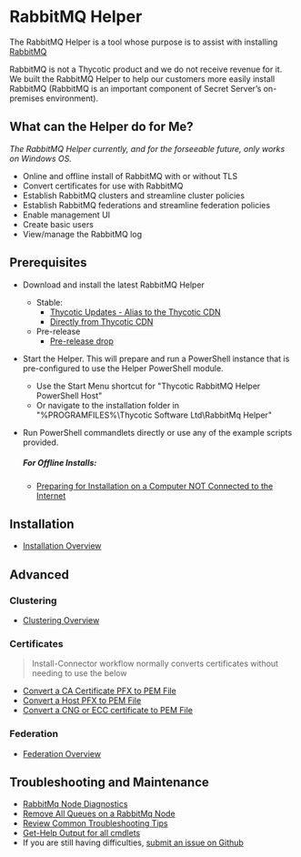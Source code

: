 [title]: # (RabbitMq Helper)
[tags]: # (rabbitmq,helper,powershell,cmdlet)
[priority]: # (1)

# RabbitMQ Helper

The RabbitMQ Helper is a tool whose purpose is to assist with installing [RabbitMQ](https://www.rabbitmq.com)

RabbitMQ is not a Thycotic product and we do not receive revenue for it. We built the RabbitMQ Helper to help our customers more easily install RabbitMQ (RabbitMQ is an important component of Secret Server’s on-premises environment).

## What can the Helper do for Me?

*The RabbitMQ Helper currently, and for the forseeable future, only works on Windows OS.*

- Online and offline install of RabbitMQ with or without TLS
- Convert certificates for use with RabbitMQ
- Establish RabbitMQ clusters and streamline cluster policies
- Establish RabbitMQ federations and streamline federation policies
- Enable management UI
- Create basic users
- View/manage the RabbitMQ log 

## Prerequisites

- Download and install the latest RabbitMQ Helper
    - Stable:
        - [Thycotic Updates - Alias to the Thycotic CDN](https://updates.thycotic.net/links.ashx?RabbitMqInstaller)
        - [Directly from Thycotic CDN](https://thycocdn.azureedge.net/engineinstallerfiles-master/rabbitMqSiteConnector/grmqh.msi)
    - Pre-release
        - [Pre-release drop](https://thycodevstorage.blob.core.windows.net/engineinstallerfiles-qa/rabbitMqSiteConnector/grmqh.msi)

- Start the Helper. This will prepare and run a PowerShell instance that is pre-configured to use the Helper PowerShell module.
    - Use the Start Menu shortcut for "Thycotic RabbitMQ Helper PowerShell Host"
    - Or navigate to the installation folder in "%PROGRAMFILES%\Thycotic Software Ltd\RabbitMq Helper"
- Run PowerShell commandlets directly or use any of the example scripts provided.

 
   ##### For Offline Installs:
   - [Preparing for Installation on a Computer NOT Connected to the Internet](installation/prepare-offline.md)


## Installation
   - [Installation Overview](installation/index.md)


## Advanced

### Clustering
   - [Clustering Overview](clustering/index.md)

### Certificates 
> Install-Connector workflow normally converts certificates without needing to use the below

- [Convert a CA Certificate PFX to PEM File](certificate/convert-cacerttopem.md)
- [Convert a Host PFX to PEM File](certificate/convert-pfxtopem.md)
- [Convert a CNG or ECC certificate to PEM File](certificate/convert-cngecctopem.md)


### Federation
- [Federation Overview](federation/index.md)


## Troubleshooting and Maintenance
   - [RabbitMq Node Diagnostics](management/node-diagnostics.md)
   - [Remove All Queues on a RabbitMq Node](management/remove-all-queues.md)
   - [Review Common Troubleshooting Tips](troubleshooting.md)
   - [Get-Help Output for all cmdlets](get-help/index.md)
   - If you are still having difficulties, [submit an issue on Github](https://github.com/thycotic/rabbitmq-helper/issues)
